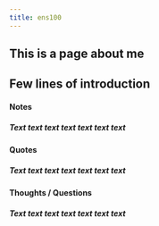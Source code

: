 ```yaml
---
title: ens100
---
```


## This is a page about me
## Few lines of introduction
#### Notes
##### Text text text text text text text
#### Quotes
##### Text text text text text text text
#### Thoughts / Questions
##### Text text text text text text text
